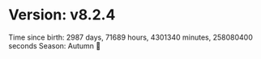 # Version: v8.2.4
Time since birth: 2987 days, 71689 hours, 4301340 minutes, 258080400 seconds
Season: Autumn 🍁
